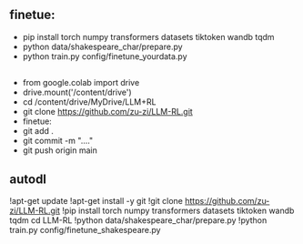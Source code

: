 ## finetue:
+ pip install torch numpy transformers datasets tiktoken wandb tqdm
+ python data/shakespeare_char/prepare.py
+ python train.py config/finetune_yourdata.py

## 
+ from google.colab import drive
+ drive.mount('/content/drive')
+ cd /content/drive/MyDrive/LLM+RL
+ git clone https://github.com/zu-zi/LLM-RL.git
+ finetue:
+ git add .
+ git commit -m "...."
+ git push origin main

## autodl
!apt-get update
!apt-get install -y git
!git clone https://github.com/zu-zi/LLM-RL.git
!pip install torch numpy transformers datasets tiktoken wandb tqdm
cd LLM-RL
!python data/shakespeare_char/prepare.py
!python train.py config/finetune_shakespeare.py